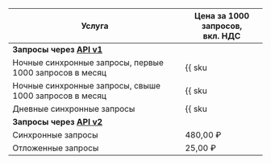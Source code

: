 | Услуга  | Цена за 1000 запросов,<br/>вкл. НДС |
|---------|-------------------------------------|
| **Запросы через [API v1](../../search-api/concepts/index.md#api-v1)** | |
| Ночные синхронные запросы, первые 1000 запросов в месяц | {{ sku|RUB|searchapi.requests.night.v1|string }} |
| Ночные синхронные запросы, свыше 1000 запросов в месяц  | {{ sku|RUB|searchapi.requests.night.v1|pricingRate.1|string }} |
| Дневные синхронные запросы | {{ sku|RUB|searchapi.requests.day.v1|string }} |
| **Запросы через [API v2](../../search-api/concepts/index.md#api-v2)** | |
| Синхронные запросы | 480,00 ₽ |
| Отложенные запросы | 25,00 ₽ | 